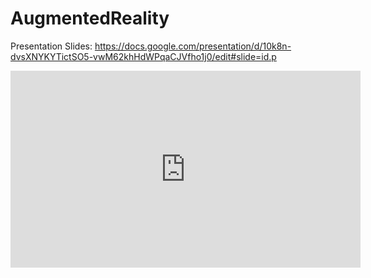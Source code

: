 # AugmentedReality

Presentation Slides: https://docs.google.com/presentation/d/10k8n-dvsXNYKYTictSO5-vwM62khHdWPqaCJVfho1j0/edit#slide=id.p

<iframe width="560" height="315" src="https://www.youtube.com/embed/hO5a7Lrv3tE" frameborder="0" allow="accelerometer; autoplay; encrypted-media; gyroscope; picture-in-picture" allowfullscreen></iframe>

